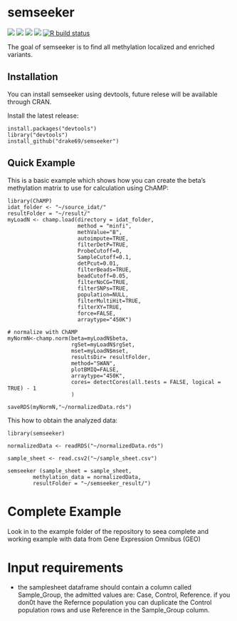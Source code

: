 
<!-- README.md is generated from README.Rmd. Please edit that file -->

# semseeker

<!-- badges: start -->

[![](https://img.shields.io/badge/devel%20version-0.5.0-blue.svg)](https://github.com/drake69/semseeker)
[![](https://img.shields.io/badge/lifecycle-experimental-orange.svg)](https://lifecycle.r-lib.org/articles/stages.html#experimental)
[![](https://app.codecov.io/gh/drake69/semseeker/branch/main/graph/badge.svg)](https://app.codecov.io/gh/drake69/semseeker)
[![](https://img.shields.io/github/last-commit/drake69/semseeker.svg)](https://github.com/drake69/semseeker/commits/main)
[![R build
status](https://github.com/drake69/semseeker/workflows/R-CMD-check/badge.svg)](https://github.com/drake69/semseeker/actions)

The goal of semseeker is to find all methylation localized and enriched
variants.

## Installation

You can install semseeker using devtools, future relese will be
available through CRAN.

Install the latest release:

    install.packages("devtools")
    library("devtools")
    install_github("drake69/semseeker")

## Quick Example

This is a basic example which shows how you can create the beta’s
methylation matrix to use for calculation using ChAMP:

    library(ChAMP)
    idat_folder <- "~/source_idat/"
    resultFolder = "~/result/"
    myLoadN <- champ.load(directory = idat_folder,
                          method = "minfi",
                          methValue="B",
                          autoimpute=TRUE,
                          filterDetP=TRUE,
                          ProbeCutoff=0,
                          SampleCutoff=0.1,
                          detPcut=0.01,
                          filterBeads=TRUE,
                          beadCutoff=0.05,
                          filterNoCG=TRUE,
                          filterSNPs=TRUE,
                          population=NULL,
                          filterMultiHit=TRUE,
                          filterXY=TRUE,
                          force=FALSE,
                          arraytype="450K")

    # normalize with ChAMP
    myNormN<-champ.norm(beta=myLoadN$beta,
                        rgSet=myLoadN$rgSet,
                        mset=myLoadN$mset,
                        resultsDir= resultFolder,
                        method="SWAN",
                        plotBMIQ=FALSE,
                        arraytype="450K",
                        cores= detectCores(all.tests = FALSE, logical = TRUE) - 1
                        )

    saveRDS(myNormN,"~/normalizedData.rds")

This how to obtain the analyzed data:

    library(semseeker)

    normalizedData <- readRDS("~/normalizedData.rds")

    sample_sheet <- read.csv2("~/sample_sheet.csv")

    semseeker (sample_sheet = sample_sheet, 
            methylation_data = normalizedData,
            resultFolder = "~/semseeker_result/")

# Complete Example

Look in to the example folder of the repository to seea complete and
working example with data from Gene Expression Omnibus (GEO)

# Input requirements

-   the samplesheet dataframe should contain a column called
    Sample_Group, the admitted values are: Case, Control, Reference. if
    you don0t have the Refernce population you can duplicate the Control
    population rows and use Reference in the Sample_Group column.
